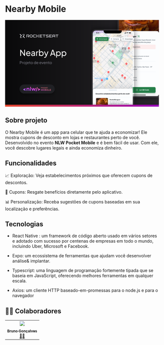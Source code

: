 # Nearby Mobile

<img src="./.github/preview.svg">

## Sobre projeto

O Nearby Mobile é um app para celular que te ajuda a economizar! Ele mostra cupons de desconto em lojas e restaurantes perto de você. Desenvolvido no evento <strong>NLW Pocket Mobile</strong> e é bem fácil de usar. Com ele, você descobre lugares legais e ainda economiza dinheiro.

## Funcionalidades

📈 Exploração: Veja estabelecimentos próximos que oferecem cupons de descontos.

🎁 Cupons: Resgate benefícios diretamente pelo aplicativo.

📊 Personalização: Receba sugestões de cupons baseadas em sua localização e preferências.

## Tecnologias 

- React Native : um framework de código aberto usado em vários setores e adotado com sucesso por centenas de empresas em todo o mundo, incluindo Uber, Microsoft e Facebook.

- Expo: um ecossistema de ferramentas que ajudam você
 desenvolver  análise& implantar.

- Typescript: uma linguagem de programação fortemente tipada que se baseia em JavaScript, oferecendo melhores ferramentas em qualquer escala.

- Axios: um cliente HTTP baseado-em-promessas para o node.js e para o navegador

## 👨‍💻 Colaboradores

<table>
    <tr>
         <td align="center"><a href="https://brunogoncalvesferreira.com"><img src="https://github.com/brunogoncalvesferreira.png" width="100px;"/><br /><sub><b>Bruno Gonçalves</b></sub></a><br /><a href="https://github.com/brunogoncalvesferreira" title="Bruno Gonçalves Ferreira">👨‍🚀</a></td>
    </tr>
</table>